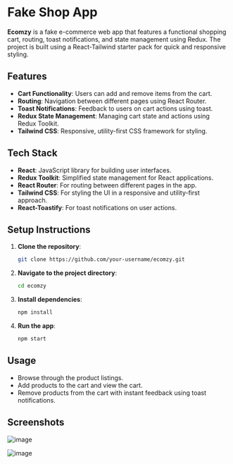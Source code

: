
# Fake Shop App

**Ecomzy** is a fake e-commerce web app that features a functional shopping cart, routing, toast notifications, and state management using Redux. The project is built using a React-Tailwind starter pack for quick and responsive styling.

## Features

- **Cart Functionality**: Users can add and remove items from the cart.
- **Routing**: Navigation between different pages using React Router.
- **Toast Notifications**: Feedback to users on cart actions using toast.
- **Redux State Management**: Managing cart state and actions using Redux Toolkit.
- **Tailwind CSS**: Responsive, utility-first CSS framework for styling.

## Tech Stack

- **React**: JavaScript library for building user interfaces.
- **Redux Toolkit**: Simplified state management for React applications.
- **React Router**: For routing between different pages in the app.
- **Tailwind CSS**: For styling the UI in a responsive and utility-first approach.
- **React-Toastify**: For toast notifications on user actions.

## Setup Instructions

1. **Clone the repository**:
   ```bash
   git clone https://github.com/your-username/ecomzy.git
   ```

2. **Navigate to the project directory**:
   ```bash
   cd ecomzy
   ```

3. **Install dependencies**:
   ```bash
   npm install
   ```

4. **Run the app**:
   ```bash
   npm start
   ```

## Usage

- Browse through the product listings.
- Add products to the cart and view the cart.
- Remove products from the cart with instant feedback using toast notifications.

## Screenshots
![image](https://github.com/user-attachments/assets/3b6e11df-14bf-42ca-9611-a8f93d2740cd)

![image](https://github.com/user-attachments/assets/d9d09c8c-8d5f-4689-9deb-f504aa4b8b71)



